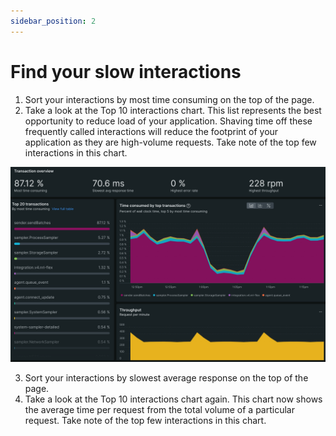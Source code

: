 ```yaml
---
sidebar_position: 2
--- 
```


# Find your slow interactions 

1. Sort your interactions by most time consuming on the top of the page.
2. Take a look at the Top 10 interactions chart. This list represents the best opportunity to reduce load of your application. Shaving time off these frequently called interactions will reduce the footprint of your application as they are high-volume requests. Take note of the top few interactions in this chart.

![Slow Interactions](./img/slow-interactions.png)

3. Sort your interactions by slowest average response on the top of the page.
4. Take a look at the Top 10 interactions chart again. This chart now shows the average time per request from the total volume of a particular request. Take note of the top few interactions in this chart.

